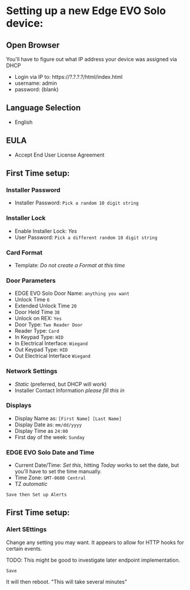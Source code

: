 # Setting up a new Edge EVO Solo device:

## Open Browser

You'll have to figure out what IP address your device was assigned via DHCP

* Login via IP to: https://?.?.?.?/html/index.html
* username: admin
* password: (blank)

## Language Selection
* English

## EULA
* Accept End User License Agreement

## First Time setup:

### Installer Password
* Installer Password: `Pick a random 10 digit string`

### Installer Lock
* Enable Installer Lock: *Yes*
* User Password: `Pick a different random 10 digit string`

### Card Format
* Template: *Do not create a Format at this time*

### Door Parameters
* EDGE EVO Solo Door Name: `anything you want`
* Unlock Time `6`
* Extended Unlock Time `20`
* Door Held Time `38`
* Unlock on REX: `Yes`
* Door Type: `Two Reader Door`
* Reader Type: `Card`
* In Keypad Type: `HID`
* In Electrical Interface: `Wiegand`
* Out Keypad Type: `HID`
* Out Electrical Interface `Wiegand`

### Network Settings
* *Static* (preferred, but DHCP will work)
* Installer Contact Information *please fill this in*

### Displays
* Display Name as: `[First Name] [Last Name]`
* Display Date as: `mm/dd/yyyy`
* Display Time as `24:00`
* First day of the week: `Sunday`

### EDGE EVO Solo Date and Time
* Current Date/Time: *Set this*, hitting *Today* works to set the date, but you'll have to set the time manually.
* Time Zone: `GMT-0600 Central`
* TZ *automatic*

`Save then Set up Alerts`

## First Time setup:

### Alert SEttings

Change any setting you may want.  It appears to allow for HTTP hooks for certain events.

TODO: This might be good to investigate later endpoint implementation.

`Save`

It will then reboot. "This will take several minutes"
